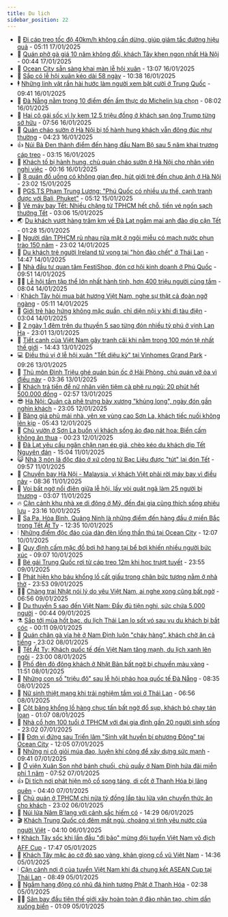 ```yaml
---
title: Du lịch
sidebar_position: 22
---
```


<!-- dantri-du-lich:START -->
- 🥰 [Đi cáp treo tốc độ 40km/h không cần dừng, giúp giảm tắc đường hiệu quả](https://dantri.com.vn/du-lich/di-cap-treo-toc-do-40kmh-khong-can-dung-giup-giam-tac-duong-hieu-qua-20250117114259568.htm) - 05:11 17/01/2025
- 🥰 [Quán phở gà giá 10 năm không đổi, khách Tây khen ngon nhất Hà Nội](https://dantri.com.vn/du-lich/quan-pho-ga-gia-10-nam-khong-doi-khach-tay-khen-ngon-nhat-ha-noi-20250116232254280.htm) - 00:44 17/01/2025
- 🐻 [Ocean City sẵn sàng khai màn lễ hội xuân](https://dantri.com.vn/du-lich/ocean-city-san-sang-khai-man-le-hoi-xuan-20250116200041979.htm) - 13:07 16/01/2025
- 🤩 [Sắp có lễ hội xuân kéo dài 58 ngày](https://dantri.com.vn/du-lich/sap-co-le-hoi-xuan-keo-dai-58-ngay-20250116171305479.htm) - 10:38 16/01/2025
- 🕴 [Những linh vật rắn hài hước làm người xem bật cười ở Trung Quốc](https://dantri.com.vn/du-lich/nhung-linh-vat-ran-hai-huoc-lam-nguoi-xem-bat-cuoi-o-trung-quoc-20250116162957800.htm) - 09:41 16/01/2025
- 🤩 [Đà Nẵng nằm trong 10 điểm đến ẩm thực do Michelin lựa chọn](https://dantri.com.vn/du-lich/da-nang-nam-trong-10-diem-den-am-thuc-do-michelin-lua-chon-20250115200047191.htm) - 08:02 16/01/2025
- 🤠 [Hai cô gái sốc vì ly kem 12,5 triệu đồng ở khách sạn ông Trump từng sở hữu](https://dantri.com.vn/du-lich/hai-co-gai-soc-vi-ly-kem-125-trieu-dong-o-khach-san-ong-trump-tung-so-huu-20250116113110162.htm) - 07:56 16/01/2025
- 💪 [Quán cháo sườn ở Hà Nội bị tố hành hung khách vẫn đông đúc như thường](https://dantri.com.vn/du-lich/quan-chao-suon-o-ha-noi-bi-to-hanh-hung-khach-van-dong-duc-nhu-thuong-20250116111558127.htm) - 04:23 16/01/2025
- 👍 [Núi Bà Đen thành điểm đến hàng đầu Nam Bộ sau 5 năm khai trương cáp treo](https://dantri.com.vn/du-lich/nui-ba-den-thanh-diem-den-hang-dau-nam-bo-sau-5-nam-khai-truong-cap-treo-20250116100859550.htm) - 03:15 16/01/2025
- 🚦 [Khách tố bị hành hung, chủ quán cháo sườn ở Hà Nội cho nhân viên nghỉ việc](https://dantri.com.vn/du-lich/khach-to-bi-hanh-hung-chu-quan-chao-suon-o-ha-noi-cho-nhan-vien-nghi-viec-20250115223601970.htm) - 00:16 16/01/2025
- 💪 [8 quán đồ uống có không gian đẹp, hút giới trẻ đến chụp ảnh ở Hà Nội](https://dantri.com.vn/du-lich/8-quan-do-uong-co-khong-gian-dep-hut-gioi-tre-den-chup-anh-o-ha-noi-20250114164048920.htm) - 23:02 15/01/2025
- 💃 [PGS.TS Phạm Trung Lương: &quot;Phú Quốc có nhiều ưu thế, cạnh tranh được với Bali, Phuket&quot;](https://dantri.com.vn/du-lich/pgsts-pham-trung-luong-phu-quoc-co-nhieu-uu-the-canh-tranh-duoc-voi-bali-phuket-20250115114251312.htm) - 05:12 15/01/2025
- 👺 [Vé máy bay Tết: Nhiều chặng từ TPHCM hết chỗ, tiền vé ngốn sạch thưởng Tết](https://dantri.com.vn/du-lich/ve-may-bay-tet-nhieu-chang-tu-tphcm-het-cho-tien-ve-ngon-sach-thuong-tet-20250114212348060.htm) - 03:06 15/01/2025
- 🌏 [Du khách vượt hàng trăm km về Đà Lạt ngắm mai anh đào dịp cận Tết](https://dantri.com.vn/tet-2025/du-khach-vuot-hang-tram-km-ve-da-lat-ngam-mai-anh-dao-dip-can-tet-20250114195311138.htm) - 01:28 15/01/2025
- 🎡 [Người dân TPHCM rủ nhau rửa mặt ở ngôi miễu có mạch nước phun trào 150 năm](https://dantri.com.vn/du-lich/nguoi-dan-tphcm-ru-nhau-rua-mat-o-ngoi-mieu-co-mach-nuoc-phun-trao-150-nam-20250103173209456.htm) - 23:02 14/01/2025
- 🧰 [Du khách trẻ người Ireland tử vong tại &quot;hòn đảo chết&quot; ở Thái Lan](https://dantri.com.vn/du-lich/du-khach-tre-nguoi-ireland-tu-vong-tai-hon-dao-chet-o-thai-lan-20250114201007950.htm) - 14:47 14/01/2025
- 💂 [Nhà đầu tư quan tâm FestiShop, đón cơ hội kinh doanh ở Phú Quốc](https://dantri.com.vn/du-lich/nha-dau-tu-quan-tam-festishop-don-co-hoi-kinh-doanh-o-phu-quoc-20250114163611931.htm) - 09:51 14/01/2025
- 🧑‍🏫 [Lễ hội tắm tập thể lớn nhất hành tinh, hơn 400 triệu người cùng tắm](https://dantri.com.vn/du-lich/le-hoi-tam-tap-the-lon-nhat-hanh-tinh-hon-400-trieu-nguoi-cung-tam-20250114150024832.htm) - 08:04 14/01/2025
- 🕯 [Khách Tây hỏi mua bát hương Việt Nam, nghe sự thật cả đoàn ngỡ ngàng](https://dantri.com.vn/du-lich/khach-tay-hoi-mua-bat-huong-viet-nam-nghe-su-that-ca-doan-ngo-ngang-20250114102927529.htm) - 05:11 14/01/2025
- 👀 [Giới trẻ hào hứng không mặc quần, chỉ diện nội y khi đi tàu điện](https://dantri.com.vn/du-lich/gioi-tre-hao-hung-khong-mac-quan-chi-dien-noi-y-khi-di-tau-dien-20250114092348157.htm) - 03:04 14/01/2025
- 🎉 [2 ngày 1 đêm trên du thuyền 5 sao từng đón nhiều tỷ phú ở vịnh Lan Hạ](https://dantri.com.vn/du-lich/2-ngay-1-dem-tren-du-thuyen-5-sao-tung-don-nhieu-ty-phu-o-vinh-lan-ha-20241209181424138.htm) - 23:01 13/01/2025
- 🌊 [Tiết canh của Việt Nam gây tranh cãi khi nằm trong 100 món tệ nhất thế giới](https://dantri.com.vn/du-lich/tiet-canh-cua-viet-nam-gay-tranh-cai-khi-nam-trong-100-mon-te-nhat-the-gioi-20250113171259911.htm) - 14:43 13/01/2025
- 💻 [Điều thú vị ở lễ hội xuân &quot;Tết diệu kỳ&quot; tại Vinhomes Grand Park](https://dantri.com.vn/du-lich/dieu-thu-vi-o-le-hoi-xuan-tet-dieu-ky-tai-vinhomes-grand-park-20250113161911458.htm) - 09:26 13/01/2025
- 💪 [Thủ môn Đình Triệu ghé quán bún ốc ở Hải Phòng, chủ quán vỡ òa vì điều này](https://dantri.com.vn/du-lich/thu-mon-dinh-trieu-ghe-quan-bun-oc-o-hai-phong-chu-quan-vo-oa-vi-dieu-nay-20250113102246064.htm) - 03:36 13/01/2025
- 👺 [Khách trả tiền để nữ nhân viên tiệm cà phê ru ngủ: 20 phút hết 500.000 đồng](https://dantri.com.vn/du-lich/khach-tra-tien-de-nu-nhan-vien-tiem-ca-phe-ru-ngu-20-phut-het-500000-dong-20250112230220463.htm) - 02:57 13/01/2025
- 😎 [Hà Nội: Quán cà phê trưng bày xương &quot;khủng long&quot;, ngày đón gần nghìn khách](https://dantri.com.vn/du-lich/ha-noi-quan-ca-phe-trung-bay-xuong-khung-long-ngay-don-gan-nghin-khach-20250111152633003.htm) - 23:05 12/01/2025
- 🌋 [Băng giá phủ mái nhà, yên xe vùng cao Sơn La, khách tiếc nuối không lên kịp](https://dantri.com.vn/du-lich/bang-gia-phu-mai-nha-yen-xe-vung-cao-son-la-khach-tiec-nuoi-khong-len-kip-20241121194354060.htm) - 05:43 12/01/2025
- 🌝 [Chủ vườn ở Sơn La buồn vì khách sống ảo đạp nát hoa: Biển cấm không ăn thua](https://dantri.com.vn/du-lich/chu-vuon-o-son-la-buon-vi-khach-song-ao-dap-nat-hoa-bien-cam-khong-an-thua-20250111225114372.htm) - 00:23 12/01/2025
- 🧠 [Đà Lạt yêu cầu ngăn chặn nạn ép giá, chèo kéo du khách dịp Tết Nguyên đán](https://dantri.com.vn/du-lich/da-lat-yeu-cau-ngan-chan-nan-ep-gia-cheo-keo-du-khach-dip-tet-nguyen-dan-20250111185026712.htm) - 15:04 11/01/2025
- 😺 [Nhà 3 nón lá độc đáo ở xứ công tử Bạc Liêu được &quot;tút&quot; lại đón Tết](https://dantri.com.vn/du-lich/nha-3-non-la-doc-dao-o-xu-cong-tu-bac-lieu-duoc-tut-lai-don-tet-20250110220943367.htm) - 09:57 11/01/2025
- 💂 [Chuyến bay Hà Nội - Malaysia, vị khách Việt phải rời máy bay vì điều này](https://dantri.com.vn/du-lich/chuyen-bay-ha-noi-malaysia-vi-khach-viet-phai-roi-may-bay-vi-dieu-nay-20250111105200080.htm) - 08:36 11/01/2025
- 🌮 [Voi bất ngờ nổi điên giữa lễ hội, lấy vòi quật ngã làm 25 người bị thương](https://dantri.com.vn/du-lich/voi-bat-ngo-noi-dien-giua-le-hoi-lay-voi-quat-nga-lam-25-nguoi-bi-thuong-20250110224401077.htm) - 03:07 11/01/2025
- 🔥 [Cận cảnh khu nhà xe di động ở Mỹ, đến đại gia cũng thích sống phiêu lưu](https://dantri.com.vn/du-lich/can-canh-khu-nha-xe-di-dong-o-my-den-dai-gia-cung-thich-song-phieu-luu-20250106182805418.htm) - 23:16 10/01/2025
- 🦏 [Sa Pa, Hòa Bình, Quảng Ninh là những điểm đến hàng đầu ở miền Bắc trong Tết Ất Tỵ](https://dantri.com.vn/du-lich/sa-pa-hoa-binh-quang-ninh-la-nhung-diem-den-hang-dau-o-mien-bac-trong-tet-at-ty-20250110190737473.htm) - 12:35 10/01/2025
- 🕯 [Những điểm độc đáo của dàn đèn lồng thần thú tại Ocean City](https://dantri.com.vn/du-lich/nhung-diem-doc-dao-cua-dan-den-long-than-thu-tai-ocean-city-20250110185852973.htm) - 12:07 10/01/2025
- 🐻 [Quy định cấm mặc đồ bơi hở hang tại bể bơi khiến nhiều người bức xúc](https://dantri.com.vn/du-lich/quy-dinh-cam-mac-do-boi-ho-hang-tai-be-boi-khien-nhieu-nguoi-buc-xuc-20250110152300513.htm) - 09:07 10/01/2025
- 🥸 [Bé gái Trung Quốc rơi từ cáp treo 12m khi học trượt tuyết](https://dantri.com.vn/du-lich/be-gai-trung-quoc-roi-tu-cap-treo-12m-khi-hoc-truot-tuyet-20250109221432558.htm) - 23:55 09/01/2025
- 💂 [Phát hiện kho báu khổng lồ cất giấu trong chân bức tượng nằm ở nhà thờ](https://dantri.com.vn/du-lich/phat-hien-kho-bau-khong-lo-cat-giau-trong-chan-buc-tuong-nam-o-nha-tho-20250109234007353.htm) - 23:53 09/01/2025
- 🧑‍💻 [Chàng trai Nhật nói lý do yêu Việt Nam, ai nghe xong cũng bất ngờ](https://dantri.com.vn/du-lich/chang-trai-nhat-noi-ly-do-yeu-viet-nam-ai-nghe-xong-cung-bat-ngo-20250109124610832.htm) - 06:56 09/01/2025
- 💪 [Du thuyền 5 sao đến Việt Nam: Đầy đủ tiện nghi, sức chứa 5.000 người](https://dantri.com.vn/du-lich/du-thuyen-5-sao-den-viet-nam-day-du-tien-nghi-suc-chua-5000-nguoi-20250109011121195.htm) - 00:44 09/01/2025
- ⚗️ [Sắp tới mùa hốt bạc, du lịch Thái Lan lo sốt vó sau vụ du khách bị bắt cóc](https://dantri.com.vn/du-lich/sap-toi-mua-hot-bac-du-lich-thai-lan-lo-sot-vo-sau-vu-du-khach-bi-bat-coc-20250108224602171.htm) - 00:11 09/01/2025
- 🌁 [Quán chân gà vỉa hè ở Nam Định luôn &quot;cháy hàng&quot;, khách chờ ăn cả tiếng](https://dantri.com.vn/du-lich/quan-chan-ga-via-he-o-nam-dinh-luon-chay-hang-khach-cho-an-ca-tieng-20250108164252086.htm) - 23:02 08/01/2025
- 🧰 [Tết Ất Tỵ: Khách quốc tế đến Việt Nam tăng mạnh, du lịch xanh lên ngôi](https://dantri.com.vn/du-lich/tet-at-ty-khach-quoc-te-den-viet-nam-tang-manh-du-lich-xanh-len-ngoi-20250108181437649.htm) - 23:00 08/01/2025
- 🧰 [Phố đèn đỏ đông khách ở Nhật Bản bất ngờ bị chuyển màu vàng](https://dantri.com.vn/du-lich/pho-den-do-dong-khach-o-nhat-ban-bat-ngo-bi-chuyen-mau-vang-20250108151506932.htm) - 11:51 08/01/2025
- 🎉 [Những con số &quot;triệu đô&quot; sau lễ hội pháo hoa quốc tế Đà Nẵng](https://dantri.com.vn/du-lich/nhung-con-so-trieu-do-sau-le-hoi-phao-hoa-quoc-te-da-nang-20250108135113465.htm) - 08:35 08/01/2025
- 🤩 [Nữ sinh thiệt mạng khi trải nghiệm tắm voi ở Thái Lan](https://dantri.com.vn/du-lich/nu-sinh-thiet-mang-khi-trai-nghiem-tam-voi-o-thai-lan-20250108125745860.htm) - 06:56 08/01/2025
- 👺 [Cột băng khổng lồ hàng chục tấn bất ngờ đổ sụp, khách bỏ chạy tán loạn](https://dantri.com.vn/du-lich/cot-bang-khong-lo-hang-chuc-tan-bat-ngo-do-sup-khach-bo-chay-tan-loan-20250107233253910.htm) - 01:07 08/01/2025
- 🧠 [Nhà cổ hơn 100 tuổi ở TPHCM với đại gia đình gần 20 người sinh sống](https://dantri.com.vn/du-lich/nha-co-hon-100-tuoi-o-tphcm-voi-dai-gia-dinh-gan-20-nguoi-sinh-song-20250107012057652.htm) - 23:02 07/01/2025
- 👨‍🏫 [Đơn vị đứng sau Triển lãm &quot;Sinh vật huyền bí phương Đông&quot; tại Ocean City](https://dantri.com.vn/du-lich/don-vi-dung-sau-trien-lam-sinh-vat-huyen-bi-phuong-dong-tai-ocean-city-20250107180633380.htm) - 12:05 07/01/2025
- 🦅 [Những ni cô giỏi múa đao, luyện khí công để xây dựng sức mạnh](https://dantri.com.vn/du-lich/nhung-ni-co-gioi-mua-dao-luyen-khi-cong-de-xay-dung-suc-manh-20250107150531734.htm) - 09:41 07/01/2025
- 🌊 [Ở viện Xuân Son nhớ bánh chuối, chủ quầy ở Nam Định hứa đãi miễn phí 1 năm](https://dantri.com.vn/du-lich/o-vien-xuan-son-nho-banh-chuoi-chu-quay-o-nam-dinh-hua-dai-mien-phi-1-nam-20250107143149983.htm) - 07:52 07/01/2025
- 👍 [Di tích nơi phát hiện mộ cổ song táng, di cốt ở Thanh Hóa bị lãng quên](https://dantri.com.vn/du-lich/di-tich-noi-phat-hien-mo-co-song-tang-di-cot-o-thanh-hoa-bi-lang-quen-20250107103333085.htm) - 04:40 07/01/2025
- 🫶 [Chủ quán ở TPHCM chi nửa tỷ đồng lắp tàu lửa vận chuyển thức ăn cho khách](https://dantri.com.vn/du-lich/chu-quan-o-tphcm-chi-nua-ty-dong-lap-tau-lua-van-chuyen-thuc-an-cho-khach-20250104192618469.htm) - 23:02 06/01/2025
- 💯 [Núi lửa Nâm B&#39;lang với cảnh sắc hiếm có](https://dantri.com.vn/du-lich/nui-lua-nam-blang-voi-canh-sac-hiem-co-20250105125220134.htm) - 14:29 06/01/2025
- 🎬 [Khách Trung Quốc có đêm mất ngủ, choáng vì tình yêu nước của người Việt](https://dantri.com.vn/du-lich/khach-trung-quoc-co-dem-mat-ngu-choang-vi-tinh-yeu-nuoc-cua-nguoi-viet-20250106110006263.htm) - 04:10 06/01/2025
- 🕴 [Khách Tây sốc khi lần đầu &quot;đi bão&quot; mừng đội tuyển Việt Nam vô địch AFF Cup](https://dantri.com.vn/du-lich/khach-tay-soc-khi-lan-dau-di-bao-mung-doi-tuyen-viet-nam-vo-dich-aff-cup-20250106003741961.htm) - 17:47 05/01/2025
- 🦅 [Khách Tây mặc áo cờ đỏ sao vàng, khản giọng cổ vũ Việt Nam](https://dantri.com.vn/du-lich/khach-tay-mac-ao-co-do-sao-vang-khan-giong-co-vu-viet-nam-20250105210726043.htm) - 14:36 05/01/2025
- 🕯 [Cận cảnh nơi ở của tuyển Việt Nam khi đá chung kết ASEAN Cup tại Thái Lan](https://dantri.com.vn/du-lich/can-canh-noi-o-cua-tuyen-viet-nam-khi-da-chung-ket-asean-cup-tai-thai-lan-20250105153157751.htm) - 08:49 05/01/2025
- 🥸 [Ngắm hang động có nhũ đá hình tượng Phật ở Thanh Hóa](https://dantri.com.vn/du-lich/ngam-hang-dong-co-nhu-da-hinh-tuong-phat-o-thanh-hoa-20250103164005242.htm) - 02:38 05/01/2025
- 👨‍🏫 [Sân bay đầu tiên thế giới xây hoàn toàn ở đảo nhân tạo, chìm dần xuống biển](https://dantri.com.vn/du-lich/san-bay-dau-tien-the-gioi-xay-hoan-toan-o-dao-nhan-tao-chim-dan-xuong-bien-20250104230115456.htm) - 01:09 05/01/2025<!-- dantri-du-lich:END -->
